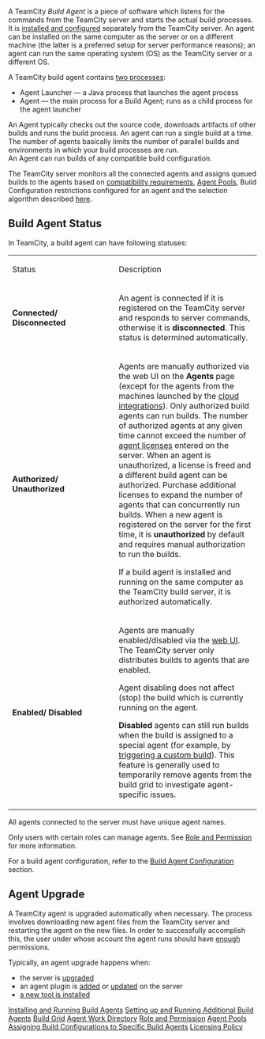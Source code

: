[//]: # (title: Build Agent)
[//]: # (auxiliary-id: Build Agent)

A TeamCity _Build Agent_ is a piece of software which listens for the commands from the TeamCity server and starts the actual build processes. It is [installed and configured](setting-up-and-running-additional-build-agents.md) separately from the TeamCity server. An agent can be installed on the same computer as the server or on a different machine (the latter is a preferred setup for server performance reasons); an agent can run the same operating system (OS) as the TeamCity server or a different OS. 

A TeamCity build agent contains [two processes](configuring-build-agent-startup-properties.md):   
* Agent Launcher — a Java process that launches the agent process
* Agent — the main process for a Build Agent; runs as a child process for the agent launcher

An Agent typically checks out the source code, downloads artifacts of other builds and runs the build process. An agent can run a single build at a time. The number of agents basically limits the number of parallel builds and environments in which your build processes are run.   
An Agent can run builds of any compatible build configuration.

The TeamCity server monitors all the connected agents and assigns queued builds to the agents based on [compatibility requirements](agent-requirements.md), [Agent Pools](agent-pools.md), Build Configuration restrictions configured for an agent and the selection algorithm described [here](build-queue.md).

## Build Agent Status

In TeamCity, a build agent can have following statuses:

<table><tr>

<td width="200">

Status


</td>

<td>

Description


</td></tr><tr>

<td>

__Connected/ Disconnected__


</td>

<td>

An agent is connected if it is registered on the TeamCity server and responds to server commands, otherwise it is __disconnected__. This status is determined automatically.


</td></tr><tr>

<td>

<anchor name="agent-authorization"/>

__Authorized/ Unauthorized__


</td>

<td>

Agents are manually authorized via the web UI on the __Agents__ page (except for the agents from the machines launched by the [cloud integrations](teamcity-integration-with-cloud-solutions.md)). Only authorized build agents can run builds. The number of authorized agents at any given time cannot exceed the number of [agent licenses](licensing-policy.md#Number+of+Agents) entered on the server. When an agent is unauthorized, a license is freed and a different build agent can be authorized. Purchase additional licenses to expand the number of agents that can concurrently run builds. When a new agent is registered on the server for the first time, it is __unauthorized__ by default and requires manual authorization to run the builds.

If a build agent is installed and running on the same computer as the TeamCity build server, it is authorized automatically.


</td></tr><tr>

<td>

<anchor name="enable-agent"/>

__Enabled/ Disabled__


</td>

<td>

Agents are manually enabled/disabled via the [web UI](build-agents-configuration-and-maintenance.md#Enabling%2FDisabling+Agents+via+UI). The TeamCity server only distributes builds to agents that are enabled.

 Agent disabling does not affect (stop) the build which is currently running on the agent.

__Disabled__ agents can still run builds when the build is assigned to a special agent (for example, by [triggering a custom build](triggering-a-custom-build.md)). This feature is generally used to temporarily remove agents from the build grid to investigate agent\-specific issues.


</td></tr></table>

All agents connected to the server must have unique agent names.

Only users with certain roles can manage agents. See [Role and Permission](role-and-permission.md) for more information.

For a build agent configuration, refer to the [Build Agent Configuration](build-agent-configuration.md) section.

## Agent Upgrade

A TeamCity agent is upgraded automatically when necessary. The process involves downloading new agent files from the TeamCity server and restarting the agent on the new files. In order to successfully accomplish this, the user under whose account the agent runs should have [enough](setting-up-and-running-additional-build-agents.md#Necessary+OS+and+environment+permissions) permissions.

Typically, an agent upgrade happens when:
* the server is [upgraded](upgrade.md#Upgrading+TeamCity+Server)
* an agent plugin is [added](installing-additional-plugins.md) or [updated](https://plugins.jetbrains.com/docs/teamcity/plugins-packaging.html#PluginsPackaging-AgentUpgradeonUpdatingPlugins) on the server
* [a new tool is installed](installing-agent-tools.md)
 <seealso>
        <category ref="installation">
            <a href="installation.md#Install+Additional+Build+Agents">Installing and Running Build Agents</a>
            <a href="setting-up-and-running-additional-build-agents.md">Setting up and Running Additional Build Agents</a>
        </category>
        <category ref="concepts">
            <a href="build-grid.md">Build Grid</a>
            <a href="agent-work-directory.md">Agent Work Directory</a>
            <a href="role-and-permission.md">Role and Permission</a>
        </category>
        <category ref="admin-guide">
            <a href="agent-pools.md">Agent Pools</a>
            <a href="assigning-build-configurations-to-specific-build-agents.md">Assigning Build Configurations to Specific Build Agents</a>
            <a href="licensing-policy.md">Licensing Policy</a>
        </category>
</seealso>